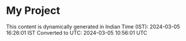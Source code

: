 # My Project

This content is dynamically generated in Indian Time (IST): 2024-03-05 16:26:01 IST
Converted to UTC: 2024-03-05 10:56:01 UTC
